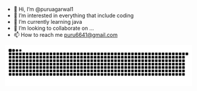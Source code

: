 - 👋 Hi, I’m @puruagarwal1
- 👀 I’m interested in everything that include coding
- 🌱 I’m currently learning java
- 💞️ I’m looking to collaborate on ...
- 📫 How to reach me puru6641@gmail.com

<!---
puruagarwal1/puruagarwal1 is a ✨ special ✨ repository because its `README.md` (this file) appears on your GitHub profile.
You can click the Preview link to take a look at your changes.
--->
<p align="center">
   <img src="https://github.com/Asmit2952/Asmit2952/blob/output/github-contribution-grid-snake.svg" alt="snake">
</p>
